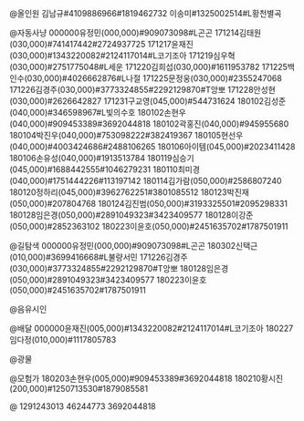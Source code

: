 @올인원
김남규#4109886966#1819462732
이송미#1325002514#L황천별곡

@자동사냥
000000유정민(000,000)#909073098#L곤곤
171214김태원(030,000)#741417442#2724937725
171217윤재진(030,000)#1343220082#2124117014#L코기조아
171219심우혁(030,000)#2751775048#L세운
171220김희섭(030,000)#1611953782
171225백인수(030,000)#4026662876#L나절
171225문정웅(030,000)#2355247068
171226김경주(030,000)#3773324855#2292129870#T앙뽀
171228안성현(030,000)#2626642827
171231구교영(045,000)#544731624
180102김성준(040,000)#346598967#L빛의수호
180102손현우(040,000)#909453389#3692044818
180102곽홍진(040,000)#945955680
180104박진우(040,000)#753098222#382419367
180105현선우(040,000)#4003424686#2488106265
180106아이템(045,000)#2023411428
180106손유성(040,000)#1913513784
180119심승기(045,000)#1688442555#1046279231
180110최미경(040,000)#1751444226#113197142
180114김가람(050,000)#2586807240
180120정하리(045,000)#3962762251#3801085512
180123박진재(050,000)#207804768
180124김진범(050,000)#3193325501#2095298331
180128임은경(050,000)#2891049323#3423409577
180128이강준(050,000)#2852363102
180223이윤호(050,000)#2451635702#1787501911

@길탐색
000000유정민(000,000)#909073098#L곤곤
180302신택근(010,000)#3699416668#L불량서민
171226김경주(030,000)#3773324855#2292129870#T앙뽀
180128임은경(050,000)#2891049323#3423409577
180223이윤호(050,000)#2451635702#1787501911

@음유시인

@배달
000000윤재진(005,000)#1343220082#2124117014#L코기조아
180227임다정(010,000)#1117805783

@광물

@모험가
180203손현우(005,000)#909453389#3692044818
180210황시진(200,000)#1250713530#1879085581

@
1291243013
46244773
3692044818
